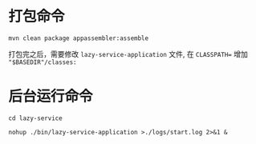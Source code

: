 # 打包命令

```
mvn clean package appassembler:assemble
```

打包完之后，需要修改 `lazy-service-application` 文件,
在 `CLASSPATH=` 增加 `"$BASEDIR"/classes:` 

# 后台运行命令

```
cd lazy-service

nohup ./bin/lazy-service-application >./logs/start.log 2>&1 &
```
